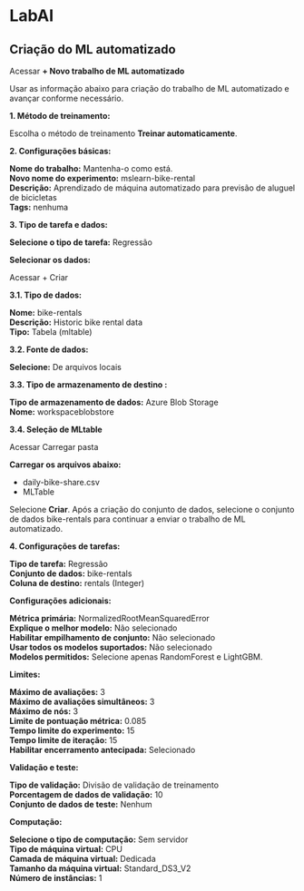 # LabAI

## Criação do ML automatizado

Acessar **+ Novo trabalho de ML automatizado**

Usar as informação abaixo para criação do trabalho de ML automatizado e avançar conforme necessário.

**1. Método de treinamento:**

Escolha o método de treinamento **Treinar automaticamente**.

**2. Configurações básicas:**

**Nome do trabalho:** Mantenha-o como está.\
**Novo nome do experimento:** mslearn-bike-rental\
**Descrição:** Aprendizado de máquina automatizado para previsão de aluguel de bicicletas\
**Tags:** nenhuma

**3. Tipo de tarefa e dados:**

**Selecione o tipo de tarefa:** Regressão

**Selecionar os dados:**

Acessar + Criar

**3.1. Tipo de dados:**

**Nome:** bike-rentals\
**Descrição:** Historic bike rental data\
**Tipo:** Tabela (mltable)

**3.2. Fonte de dados:**

**Selecione:** De arquivos locais

**3.3. Tipo de armazenamento de destino :**

**Tipo de armazenamento de dados:** Azure Blob Storage\
**Nome:** workspaceblobstore

**3.4. Seleção de MLtable**

Acessar Carregar pasta

**Carregar os arquivos abaixo:**
 - daily-bike-share.csv
 - MLTable

Selecione **Criar**. Após a criação do conjunto de dados, selecione o conjunto de dados bike-rentals para continuar a enviar o trabalho de ML automatizado.

**4. Configurações de tarefas:**

**Tipo de tarefa:** Regressão\
**Conjunto de dados:** bike-rentals\
**Coluna de destino:** rentals (Integer)

**Configurações adicionais:**

**Métrica primária:** NormalizedRootMeanSquaredError\
**Explique o melhor modelo:** Não selecionado\
**Habilitar empilhamento de conjunto:** Não selecionado\
**Usar todos os modelos suportados:** Não selecionado\
**Modelos permitidos:** Selecione apenas RandomForest e LightGBM.

**Limites:**

**Máximo de avaliações:** 3\
**Máximo de avaliações simultâneos:** 3\
**Máximo de nós:** 3\
**Limite de pontuação métrica:** 0.085\
**Tempo limite do experimento:** 15\
**Tempo limite de iteração:** 15\
**Habilitar encerramento antecipada:** Selecionado

**Validação e teste:**

**Tipo de validação:** Divisão de validação de treinamento\
**Porcentagem de dados de validação:** 10\
**Conjunto de dados de teste:** Nenhum

**Computação:**

**Selecione o tipo de computação:** Sem servidor\
**Tipo de máquina virtual:** CPU\
**Camada de máquina virtual:** Dedicada\
**Tamanho da máquina virtual:** Standard_DS3_V2\
**Número de instâncias:** 1
